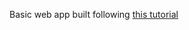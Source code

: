 Basic web app built following [this tutorial](https://www.youtube.com/watch?v=rHux0gMZ3Eg&t=866s&ab_channel=ProgrammingwithMosh)
